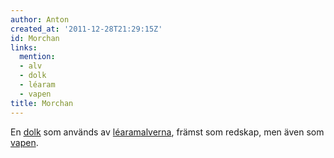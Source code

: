 ```yaml
---
author: Anton
created_at: '2011-12-28T21:29:15Z'
id: Morchan
links:
  mention:
  - alv
  - dolk
  - léaram
  - vapen
title: Morchan
---
```


En [dolk] som används av [léaram][][alverna], främst som redskap, men även som [vapen].

  [dolk]: dolk
  [léaram]: léaram
  [alverna]: alv
  [vapen]: vapen
